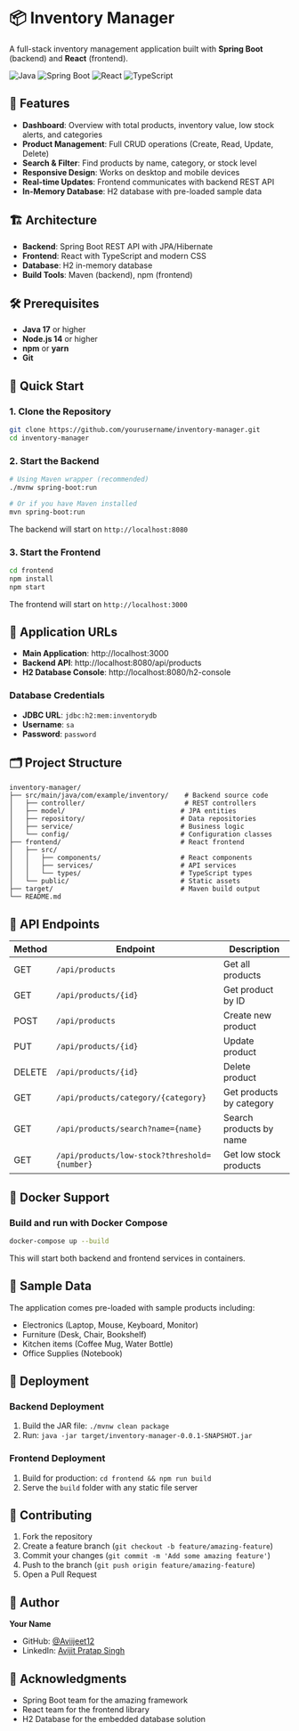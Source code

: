 # 📦 Inventory Manager

A full-stack inventory management application built with **Spring Boot** (backend) and **React** (frontend).

![Java](https://img.shields.io/badge/Java-17-orange)
![Spring Boot](https://img.shields.io/badge/Spring%20Boot-3.3.1-brightgreen)
![React](https://img.shields.io/badge/React-18.2.0-blue)
![TypeScript](https://img.shields.io/badge/TypeScript-4.7.4-blue)

## 🚀 Features

- **Dashboard**: Overview with total products, inventory value, low stock alerts, and categories
- **Product Management**: Full CRUD operations (Create, Read, Update, Delete)
- **Search & Filter**: Find products by name, category, or stock level
- **Responsive Design**: Works on desktop and mobile devices
- **Real-time Updates**: Frontend communicates with backend REST API
- **In-Memory Database**: H2 database with pre-loaded sample data

## 🏗️ Architecture

- **Backend**: Spring Boot REST API with JPA/Hibernate
- **Frontend**: React with TypeScript and modern CSS
- **Database**: H2 in-memory database
- **Build Tools**: Maven (backend), npm (frontend)

## 🛠️ Prerequisites

- **Java 17** or higher
- **Node.js 14** or higher
- **npm** or **yarn**
- **Git**

## 🚀 Quick Start

### 1. Clone the Repository

```bash
git clone https://github.com/yourusername/inventory-manager.git
cd inventory-manager
```

### 2. Start the Backend

```bash
# Using Maven wrapper (recommended)
./mvnw spring-boot:run

# Or if you have Maven installed
mvn spring-boot:run
```

The backend will start on `http://localhost:8080`

### 3. Start the Frontend

```bash
cd frontend
npm install
npm start
```

The frontend will start on `http://localhost:3000`

## 📱 Application URLs

- **Main Application**: http://localhost:3000
- **Backend API**: http://localhost:8080/api/products
- **H2 Database Console**: http://localhost:8080/h2-console

### Database Credentials
- **JDBC URL**: `jdbc:h2:mem:inventorydb`
- **Username**: `sa`
- **Password**: `password`

## 🗂️ Project Structure

```
inventory-manager/
├── src/main/java/com/example/inventory/    # Backend source code
│   ├── controller/                         # REST controllers
│   ├── model/                             # JPA entities
│   ├── repository/                        # Data repositories
│   ├── service/                           # Business logic
│   └── config/                            # Configuration classes
├── frontend/                              # React frontend
│   ├── src/
│   │   ├── components/                    # React components
│   │   ├── services/                      # API services
│   │   └── types/                         # TypeScript types
│   └── public/                            # Static assets
├── target/                                # Maven build output
└── README.md
```

## 🔧 API Endpoints

| Method | Endpoint | Description |
|--------|----------|-------------|
| GET | `/api/products` | Get all products |
| GET | `/api/products/{id}` | Get product by ID |
| POST | `/api/products` | Create new product |
| PUT | `/api/products/{id}` | Update product |
| DELETE | `/api/products/{id}` | Delete product |
| GET | `/api/products/category/{category}` | Get products by category |
| GET | `/api/products/search?name={name}` | Search products by name |
| GET | `/api/products/low-stock?threshold={number}` | Get low stock products |

## 🐳 Docker Support

### Build and run with Docker Compose

```bash
docker-compose up --build
```

This will start both backend and frontend services in containers.

## 🧪 Sample Data

The application comes pre-loaded with sample products including:
- Electronics (Laptop, Mouse, Keyboard, Monitor)
- Furniture (Desk, Chair, Bookshelf)
- Kitchen items (Coffee Mug, Water Bottle)
- Office Supplies (Notebook)

## 🚀 Deployment

### Backend Deployment
1. Build the JAR file: `./mvnw clean package`
2. Run: `java -jar target/inventory-manager-0.0.1-SNAPSHOT.jar`

### Frontend Deployment
1. Build for production: `cd frontend && npm run build`
2. Serve the `build` folder with any static file server

## 🤝 Contributing

1. Fork the repository
2. Create a feature branch (`git checkout -b feature/amazing-feature`)
3. Commit your changes (`git commit -m 'Add some amazing feature'`)
4. Push to the branch (`git push origin feature/amazing-feature`)
5. Open a Pull Request


## 👤 Author

**Your Name**
- GitHub: [@Aviijeet12](https://github.com/Aviijeet12)
- LinkedIn: [Avijit Pratap Singh](https://linkedin.com/in/avijit-pratap-singh-587313252)

## 🙏 Acknowledgments

- Spring Boot team for the amazing framework
- React team for the frontend library
- H2 Database for the embedded database solution
